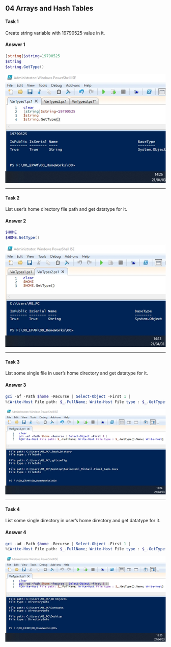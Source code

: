 ## 04 Arrays and Hash Tables
#### Task 1
Create string variable with 19790525 value in it.<br/> 

#### Answer 1

```powershell
[string]$string=19790525
$string
$string.GetType()
```

![](https://github.com/MikeBakinovski/DevOps_Fundamentals/blob/main/03%20Scripting%20PowerShell%20Essentials/03%20Variable%20Types%20and%20Declarations/Images/VTD1.jpg)

---
#### Task 2
List user’s home directory file path and get datatype for it.<br/>

#### Answer 2

```powershell
$HOME
$HOME.GetType()
```

![](https://github.com/MikeBakinovski/DevOps_Fundamentals/blob/main/03%20Scripting%20PowerShell%20Essentials/03%20Variable%20Types%20and%20Declarations/Images/VTD2.jpg)

---
#### Task 3
List some single file in user’s home directory and get datatype for it.<br/>

#### Answer 3

```powershell
gci -af -Path $home -Recurse | Select-Object -First 1 | 
%{Write-Host File path: $_.FullName; Write-Host File type : $_.GetType().Name; Write-Host}
```

![](https://github.com/MikeBakinovski/DevOps_Fundamentals/blob/main/03%20Scripting%20PowerShell%20Essentials/03%20Variable%20Types%20and%20Declarations/Images/VTD3.jpg)

---
#### Task 4
List some single directory in user’s home directory and get datatype for it.<br/>

#### Answer 4

```powershell
gci -ad -Path $home -Recurse | Select-Object -First 1 | 
%{Write-Host File path: $_.FullName; Write-Host File type : $_.GetType().Name; Write-Host}
```

![](https://github.com/MikeBakinovski/DevOps_Fundamentals/blob/main/03%20Scripting%20PowerShell%20Essentials/03%20Variable%20Types%20and%20Declarations/Images/VTD4.jpg)
